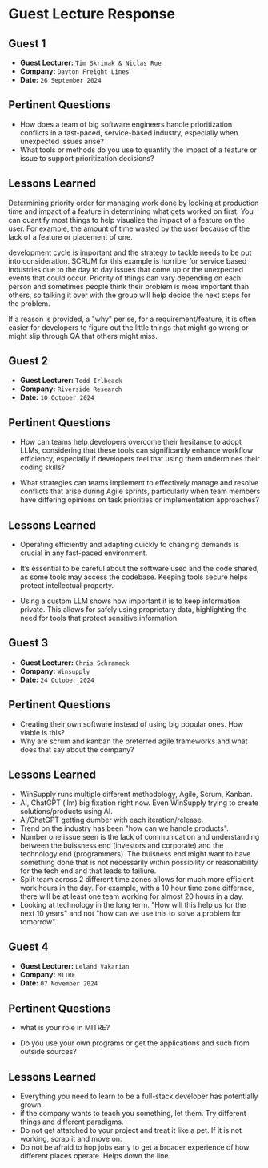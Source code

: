 # Guest Lecture Response

## Guest 1

- **Guest Lecturer:** `Tim Skrinak & Niclas Rue`
- **Company:** `Dayton Freight Lines`
- **Date:** `26 September 2024`

## Pertinent Questions

- How does a team of big software engineers handle prioritization conflicts in a fast-paced, service-based industry, especially when unexpected issues arise?
- What tools or methods do you use to quantify the impact of a feature or issue to support prioritization decisions?

## Lessons Learned

Determining priority order for managing work done by looking at production time and impact of a feature in determining what gets worked on first. You can quantify most things to help visualize the impact of a feature on the user. For example, the amount of time wasted by the user because of the lack of a feature or placement of one.

development cycle is important and the strategy to tackle needs to be put into consideration. SCRUM for this example is horrible for service based industries due to the day to day issues that come up or the unexpected events that could occur.
Priority of things can vary depending on each person and sometimes people think their problem is more important than others, so talking it over with the group will help decide the next steps for the problem.

If a reason is provided, a "why" per se, for a requirement/feature, it is often easier for developers to figure out the little things that might go wrong or might slip through QA that others might miss.

## Guest 2

- **Guest Lecturer:** `Todd Irlbeack `
- **Company:** `Riverside Research`
- **Date:** `10 October 2024`

## Pertinent Questions

- How can teams help developers overcome their hesitance to adopt LLMs, considering that these tools can significantly enhance workflow efficiency, especially if developers feel that using them undermines their coding skills?

- What strategies can teams implement to effectively manage and resolve conflicts that arise during Agile sprints, particularly when team members have differing opinions on task priorities or implementation approaches?

## Lessons Learned

- Operating efficiently and adapting quickly to changing demands is crucial in any fast-paced environment.

- It’s essential to be careful about the software used and the code shared, as some tools may access the codebase. Keeping tools secure helps protect intellectual property.

- Using a custom LLM shows how important it is to keep information private. This allows for safely using proprietary data, highlighting the need for tools that protect sensitive information.

## Guest 3

- **Guest Lecturer:** `Chris Schrameck`
- **Company:** `Winsupply`
- **Date:** `24 October 2024`

## Pertinent Questions

- Creating their own software instead of using big popular ones. How viable is this?
- Why are scrum and kanban the preferred agile frameworks and what does that say about the company?

## Lessons Learned

- WinSupply runs multiple different methodology, Agile, Scrum, Kanban.
- AI, ChatGPT (llm) big fixation right now. Even WinSupply trying to create solutions/products using AI.
- AI/ChatGPT getting dumber with each iteration/release.
- Trend on the industry has been "how can we handle products".
- Number one issue seen is the lack of communication and understanding between the buissness end (investors and corporate) and the technology end (programmers). The buisness end might want to have something done that is not necessarily within possibility or reasonability for the tech end and that leads to failiure.
- Split team across 2 different time zones allows for much more efficient work hours in the day. For example, with a 10 hour time zone differnce, there will be at least one team working for almost 20 hours in a day.
- Looking at technology in the long term. "How will this help us for the next 10 years" and not "how can we use this to solve a problem for tomorrow".

## Guest 4

- **Guest Lecturer:** `Leland Vakarian`
- **Company:** `MITRE`
- **Date:** `07 November 2024`

## Pertinent Questions

- what is your role in MITRE?

- Do you use your own programs or get the applications and such from outside sources?

## Lessons Learned

- Everything you need to learn to be a full-stack developer has potentially grown.
- if the company wants to teach you something, let them. Try different things and different paradigms.
- Do not get attatched to your project and treat it like a pet. If it is not working, scrap it and move on.
- Do not be afraid to hop jobs early to get a broader experience of how different places operate. Helps down the line.

